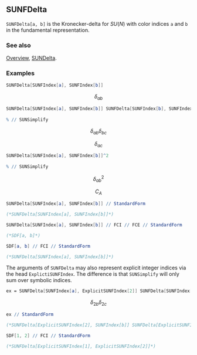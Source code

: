 ## SUNFDelta

`SUNFDelta[a, b]` is the Kronecker-delta for $SU(N)$ with color indices `a` and `b` in the fundamental representation.

### See also

[Overview](Extra/FeynCalc.md), [SUNDelta](SUNDelta.md).

### Examples

```mathematica
SUNFDelta[SUNFIndex[a], SUNFIndex[b]]
```

$$\delta _{ab}$$

```mathematica
SUNFDelta[SUNFIndex[a], SUNFIndex[b]] SUNFDelta[SUNFIndex[b], SUNFIndex[c]] 
 
% // SUNSimplify
```

$$\delta _{ab} \delta _{bc}$$

$$\delta _{ac}$$

```mathematica
SUNFDelta[SUNFIndex[a], SUNFIndex[b]]^2 
 
% // SUNSimplify
```

$$\delta _{ab}^2$$

$$C_A$$

```mathematica
SUNFDelta[SUNFIndex[a], SUNFIndex[b]] // StandardForm

(*SUNFDelta[SUNFIndex[a], SUNFIndex[b]]*)
```

```mathematica
SUNFDelta[SUNFIndex[a], SUNFIndex[b]] // FCI // FCE // StandardForm

(*SDF[a, b]*)
```

```mathematica
SDF[a, b] // FCI // StandardForm

(*SUNFDelta[SUNFIndex[a], SUNFIndex[b]]*)
```

The arguments of `SUNFDelta` may also represent explicit integer indices via the head `ExplictiSUNFIndex`. The difference is that `SUNSimplify`  will only sum over symbolic indices.

```mathematica
ex = SUNFDelta[SUNFIndex[a], ExplicitSUNFIndex[2]] SUNFDelta[SUNFIndex[a], SUNFIndex[b]] SUNFDelta[SUNFIndex[c], ExplicitSUNFIndex[2]] // SUNSimplify
```

$$\delta _{2b} \delta _{2c}$$

```mathematica
ex // StandardForm

(*SUNFDelta[ExplicitSUNFIndex[2], SUNFIndex[b]] SUNFDelta[ExplicitSUNFIndex[2], SUNFIndex[c]]*)
```

```mathematica
SDF[1, 2] // FCI // StandardForm

(*SUNFDelta[ExplicitSUNFIndex[1], ExplicitSUNFIndex[2]]*)
```